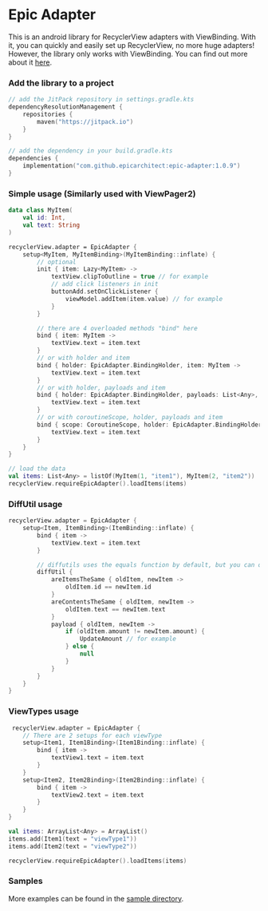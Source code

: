 # Epic Adapter

This is an android library for RecyclerView adapters with ViewBinding.
With it, you can quickly and easily set up RecyclerView, no more huge adapters!
However, the library only works with ViewBinding. You can find out more about
it [here](https://developer.android.com/topic/libraries/view-binding).

### Add the library to a project

```Kotlin
// add the JitPack repository in settings.gradle.kts
dependencyResolutionManagement {
    repositories {
        maven("https://jitpack.io")
    }
}

// add the dependency in your build.gradle.kts
dependencies {
    implementation("com.github.epicarchitect:epic-adapter:1.0.9")
}
```

### Simple usage (Similarly used with ViewPager2)

```Kotlin
data class MyItem(
    val id: Int,
    val text: String
)

recyclerView.adapter = EpicAdapter {
    setup<MyItem, MyItemBinding>(MyItemBinding::inflate) {
        // optional
        init { item: Lazy<MyItem> ->
            textView.clipToOutline = true // for example
            // add click listeners in init
            buttonAdd.setOnClickListener {
                viewModel.addItem(item.value) // for example
            }
        }

        // there are 4 overloaded methods "bind" here
        bind { item: MyItem ->
            textView.text = item.text
        }
        // or with holder and item
        bind { holder: EpicAdapter.BindingHolder, item: MyItem ->
            textView.text = item.text
        }
        // or with holder, payloads and item
        bind { holder: EpicAdapter.BindingHolder, payloads: List<Any>, item: MyItem ->
            textView.text = item.text
        }
        // or with coroutineScope, holder, payloads and item
        bind { scope: CoroutineScope, holder: EpicAdapter.BindingHolder, payloads: List<Any>, item: MyItem ->
            textView.text = item.text
        }
    }
}

// load the data
val items: List<Any> = listOf(MyItem(1, "item1"), MyItem(2, "item2"))
recyclerView.requireEpicAdapter().loadItems(items)
```

### DiffUtil usage

```Kotlin
recyclerView.adapter = EpicAdapter {
    setup<Item, ItemBinding>(ItemBinding::inflate) {
        bind { item ->
            textView.text = item.text
        }

        // diffutils uses the equals function by default, but you can override it:
        diffUtil {
            areItemsTheSame { oldItem, newItem ->
                oldItem.id == newItem.id
            }
            areContentsTheSame { oldItem, newItem ->
                oldItem.text == newItem.text
            }
            payload { oldItem, newItem ->
                if (oldItem.amount != newItem.amount) {
                    UpdateAmount // for example
                } else {
                    null
                }
            }
        }
    }
}
```

### ViewTypes usage

```Kotlin
 recyclerView.adapter = EpicAdapter {
    // There are 2 setups for each viewType
    setup<Item1, Item1Binding>(Item1Binding::inflate) {
        bind { item ->
            textView1.text = item.text
        }
    }
    setup<Item2, Item2Binding>(Item2Binding::inflate) {
        bind { item ->
            textView2.text = item.text
        }
    }
}

val items: ArrayList<Any> = ArrayList()
items.add(Item1(text = "viewType1"))
items.add(Item2(text = "viewType2"))

recyclerView.requireEpicAdapter().loadItems(items)
```

### Samples

More examples can be found in the [sample directory](sample).



